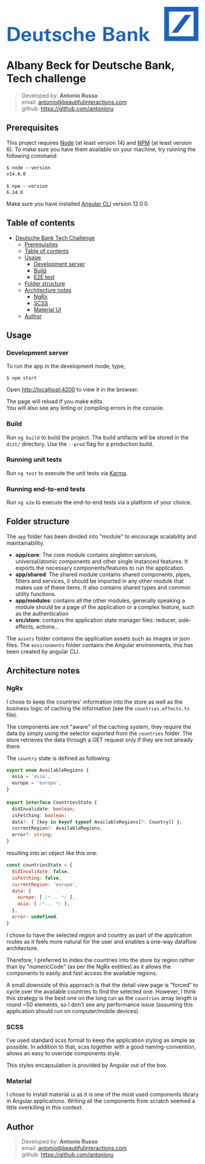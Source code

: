 <div align="center">
  <p align="center">
    <img src="./src/assets/deutsche-bank-logo.svg" alt="Deutsche Bank" width="750px" />
  </p>
</div>

# Albany Beck for Deutsche Bank, Tech challenge

> Developed by: **Antonio Russo** <br/>
> email: [antonio@beautifulinteractions.com](mailto:antonio@beautifulinteractions.com) <br/>
> github: https://github.com/antonioru

## Prerequisites

This project requires [Node](http://nodejs.org/) (at least version 14) and [NPM](https://npmjs.org/) (at least version 6).
To make sure you have them available on your machine, try running the following command:

```shell
$ node --version
v14.6.0

$ npm --version
6.14.0
```

Make sure you have installed [Angular CLI](https://github.com/angular/angular-cli) version 12.0.0.

## Table of contents

- [Deutsche Bank Tech Challenge](#albany-beck-for-deutsche-bank-tech-challenge)
  - [Prerequisites](#prerequisites)
  - [Table of contents](#table-of-contents)
  - [Usage](#usage)
    - [Development server](#serving-the-app)
    - [Build](#build)
    - [E2E test](#running-end-to-end-tests)
  - [Folder structure](#folder-structure)
  - [Architecture notes](#architecture-notes)
    - [NgRx](#ngrx)
    - [SCSS](#scss)
    - [Material UI](#material)
  - [Author](#author)


## Usage

### Development server

To run the app in the development mode, type;
```shell
$ npm start
```

Open [http://localhost:4200](http://localhost:4200) to view it in the browser.

The page will reload if you make edits.<br>
You will also see any linting or compiling errors in the console.

### Build

Run `ng build` to build the project. The build artifacts will be stored in the `dist/` directory. Use the `--prod` flag for a production build.

### Running unit tests

Run `ng test` to execute the unit tests via [Karma](https://karma-runner.github.io).

### Running end-to-end tests

Run `ng e2e` to execute the end-to-end tests via a platform of your choice.

## Folder structure

The `app` folder has been divided into "module" to encourage scalability and maintainability.

* **app/core**: The core module contains singleton services, universal/atomic components and other single instanced features. 
  It exports the necessary components/features to run the application.
* **app/shared**: The shared module contains shared components, pipes, filters and services, it should be imported in any other module 
  that makes use of these items. It also contains shared types and common utility functions.
* **app/modules**: contains all the other modules, generally speaking a module should be a page of the application or a complex feature, such as the authentication
* **src/store**: contains the application state manager files: reducer, side-effects, actions...

The `assets` folder contains the application assets such as images or json files.
The `environments` folder contains the Angular environments, this has been created by angular CLI.


## Architecture notes

### NgRx

I chose to keep the countries' information into the store as well as the business logic of 
caching the information (see the `countries.effects.ts` file). 

The components are not "aware" of the caching system, they require the data by simply using the
selector exported from the `countries` folder.
The store retrieves the data through a GET request only if they are not already there.

The `country` state is defined as following:

```typescript
export enum AvailableRegions {
  asia = 'asia',
  europe = 'europe',
}

export interface CountriesState {
  didInvalidate: boolean;
  isFetching: boolean;
  data?: { [key in keyof typeof AvailableRegions]?: Country[] };
  currentRegion?: AvailableRegions,
  error?: string;
}
```

resulting into an object like this one: 

```javascript
const countriesState = {
  didInvalidate: false, 
  isFetching: false,
  currentRegion: 'europe',
  data: {
    europe: [ /*... */ ],
    asia: [ /*... */ ],
  },
  error: undefined,
}
```

I chose to have the selected region and country as part of the application routes as it feels 
more natural for the user and enables a one-way dataflow architecture.

Therefore, I preferred to index the countries into the store by region 
rather than by "numericCode" (as per the NgRx entities) as it allows the 
components to easily and fast access the available regions.

A small downside of this approach is that the detail view page is "forced" to cycle 
over the available countries to find the selected one. However, I think this strategy 
is the best one on the long run as the `countries` array length is round ~50 elements, 
so I don't see any performance issue (assuming this application should run on computer/mobile devices).

### SCSS

I've used standard scss format to keep the application styling as simple as possible.
In addition to that, scss together with a good naming-convention, allows an easy to override components style.

This styles encapsulation is provided by Angular out of the box.


### Material

I chose to install material ui as it is one of the most used components library in Angular applications.
Writing all the components from scratch seemed a little overkilling in this context.

## Author

> Developed by: **Antonio Russo** <br/>
> email: [antonio@beautifulinteractions.com](mailto:antonio@beautifulinteractions.com) <br/>
> github: https://github.com/antonioru
